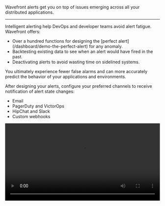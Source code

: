 <div class="container-fluid">
<div class="row">
<p class="lead">Wavefront alerts get you on top of issues emerging across all your distributed applications. </p>
<hr/>
</div>

<div class="row">
<div class="col-sm-12 col-md-6">
<p>Intelligent alerting help DevOps and developer teams avoid alert fatigue. Wavefront offers:</p>
<ul>
<li>Over a hundred functions for designing the [perfect alert](/dashboard/demo-the-perfect-alert) for any anomaly.</li>
<li>Backtesting existing data to see when an alert would have fired in the past.</li>
<li>Deactivating alerts to avoid wasting time on sidelined systems.
</ul>

<p>You ultimately experience fewer false alarms and can more accurately predict the behavior of your applications and environments.</p>

<p>After designing your alerts, configure your preferred channels to receive notification of alert state changes:</p>
<ul>
<li>Email</li>
<li>PagerDuty and VictorOps</li>
<li>HipChat and Slack</li>
<li>Custom webhooks</li>
</ul>
</div>
<div class="col-sm-12 col-md-6"> 
<div class="well">   
<video width="100%" controls autoplay><source src="images/onboarding-alerts.mp4" type="video/mp4">Your browser does not support HTML5 video.</video>
</div>
</div>
</div>  
</div>


